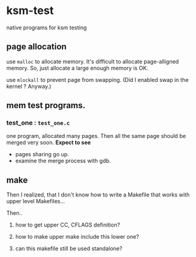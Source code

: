 # ksm-test
native programs for ksm testing

## page allocation

use `malloc` to allocate memory. It's difficult to allocate page-alligned memory.
So, just allocate a large enough memory is OK.

use `mlockall` to prevent page from swapping. (Did I enabled swap in the kernel ? Anyway.)


## mem test programs.

### test_one : `test_one.c`
one program, allocated many pages.
Then all the same page should be merged very soon.
**Expect to see**
* pages sharing go up.
* examine the merge process with gdb.


## make

Then I realized, that I don't know how to write a Makefile that works with
upper level Makefiles...

Then..
1. how to get upper CC, CFLAGS definition?

2. how to make upper make include this lower one?

3. can this makefile still be used standalone?

